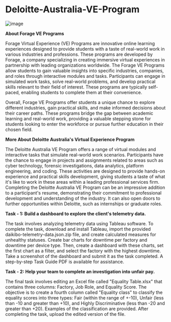 # Deloitte-Australia-VE-Program
![image](https://github.com/user-attachments/assets/2193548a-cec6-4c24-88d0-050cb9d8250a)

**About Forage VE Programs**

Forage Virtual Experience (VE) Programs are innovative online learning experiences designed to provide students with a taste of real-world work in various industries and professions. These programs are developed by Forage, a company specializing in creating immersive virtual experiences in partnership with leading organizations worldwide. The Forage VE Programs allow students to gain valuable insights into specific industries, companies, and roles through interactive modules and tasks. Participants can engage in simulated work tasks, solve real-world problems, and develop practical skills relevant to their field of interest. These programs are typically self-paced, enabling students to complete them at their convenience.

Overall, Forage VE Programs offer students a unique chance to explore different industries, gain practical skills, and make informed decisions about their career paths. These programs bridge the gap between academic learning and real-world work, providing a valuable stepping stone for students looking to enter the workforce or pursue further education in their chosen field.

**More About Deloitte Australia's Virtual Experience Program**

The Deloitte Australia VE Program offers a range of virtual modules and interactive tasks that simulate real-world work scenarios. Participants have the chance to engage in projects and assignments related to areas such as cyber technology, forensic investigations, data analytics, platform engineering, and coding. These activities are designed to provide hands-on experience and practical skills development, giving students a taste of what it's like to work in these areas within a leading professional services firm. Completing the Deloitte Australia VE Program can be an impressive addition to a participant's resume, demonstrating their commitment to professional development and understanding of the industry. It can also open doors to further opportunities within Deloitte, such as internships or graduate roles.

**Task - 1: Build a dashboard to explore the client's telemetry data.**

The task involves analyzing telemetry data using Tableau software. To complete the task, download and install Tableau, import the provided daikibo-telemetry-data.json.zip file, and create calculated measures for unhealthy statuses. Create bar charts for downtime per factory and downtime per device type. Then, create a dashboard with these charts, set the first chart as a filter, and select the factory with the highest downtime. Take a screenshot of the dashboard and submit it as the task completed. A step-by-step Task Guide PDF is available for assistance.

**Task - 2: Help your team to complete an investigation into unfair pay.**

The final task involves editing an Excel file called "Equality Table.xlsx" that contains three columns: Factory, Job Role, and Equality Score. The objective is to create a fourth column called "Equality class" to classify the equality scores into three types: Fair (within the range of +-10), Unfair (less than -10 and greater than +10), and Highly Discriminative (less than -20 and greater than +20). Examples of the classification are provided. After completing the task, upload the edited version of the file.
